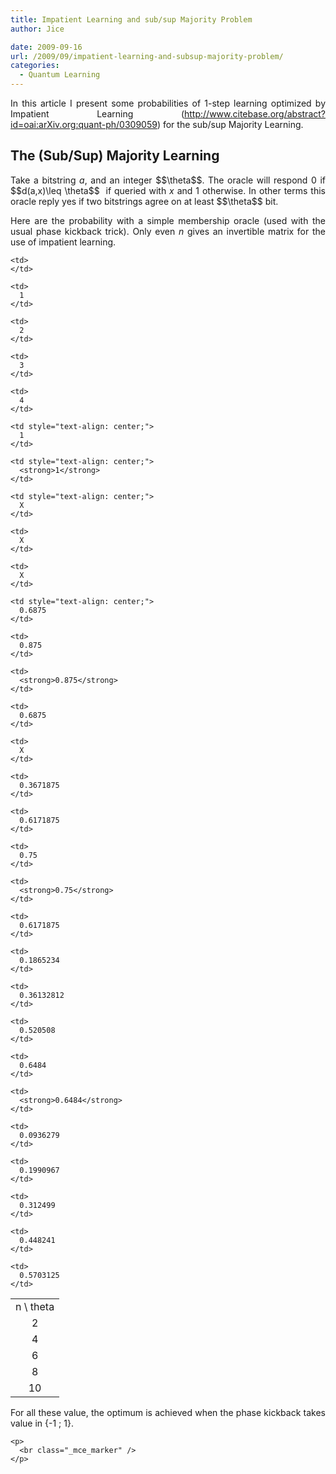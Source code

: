 ```yaml
---
title: Impatient Learning and sub/sup Majority Problem
author: Jice

date: 2009-09-16
url: /2009/09/impatient-learning-and-subsup-majority-problem/
categories:
  - Quantum Learning
---
```

<p style="text-align: justify;">
  In this article I present some probabilities of 1-step learning optimized by Impatient Learning (<a href="http://www.citebase.org/abstract?id=oai:arXiv.org:quant-ph/0309059" target="_blank">http://www.citebase.org/abstract?id=oai:arXiv.org:quant-ph/0309059</a>) for the sub/sup Majority Learning.
</p>

<h2 style="text-align: justify;">
  The (Sub/Sup) Majority Learning
</h2>

<p style="text-align: justify;">
  Take a bitstring <em>a</em>, and an integer $$\theta$$. The oracle will respond 0 if $$d(a,x)\leq \theta$$  if queried with <em>x</em> and 1 otherwise. In other terms this oracle reply yes if two bitstrings agree on at least $$\theta$$ bit.
</p>

<p style="text-align: justify;">
  Here are the probability with a simple membership oracle (used with the usual phase kickback trick). Only even <em>n</em> gives an invertible matrix for the use of impatient learning.
</p>

<table style="width: 100%;" border="0" align="center">
  <tr style="text-align: center;">
    <td>
      n \ theta
    </td>
    
    <td>
    </td>
    
    <td>
      1
    </td>
    
    <td>
      2
    </td>
    
    <td>
      3
    </td>
    
    <td>
      4
    </td>
  </tr>
  
  <tr style="text-align: center;">
    <td>
      2
    </td>
    
    <td style="text-align: center;">
      1
    </td>
    
    <td style="text-align: center;">
      <strong>1</strong>
    </td>
    
    <td style="text-align: center;">
      X
    </td>
    
    <td>
      X
    </td>
    
    <td>
      X
    </td>
  </tr>
  
  <tr style="text-align: center;">
    <td style="text-align: center;">
      4
    </td>
    
    <td style="text-align: center;">
      0.6875
    </td>
    
    <td>
      0.875
    </td>
    
    <td>
      <strong>0.875</strong>
    </td>
    
    <td>
      0.6875
    </td>
    
    <td>
      X
    </td>
  </tr>
  
  <tr style="text-align: center;">
    <td>
      6
    </td>
    
    <td>
      0.3671875
    </td>
    
    <td>
      0.6171875
    </td>
    
    <td>
      0.75
    </td>
    
    <td>
      <strong>0.75</strong>
    </td>
    
    <td>
      0.6171875
    </td>
  </tr>
  
  <tr style="text-align: center;">
    <td>
      8
    </td>
    
    <td>
      0.1865234
    </td>
    
    <td>
      0.36132812
    </td>
    
    <td>
      0.520508
    </td>
    
    <td>
      0.6484
    </td>
    
    <td>
      <strong>0.6484</strong>
    </td>
  </tr>
  
  <tr style="text-align: center;">
    <td>
      10
    </td>
    
    <td>
      0.0936279
    </td>
    
    <td>
      0.1990967
    </td>
    
    <td>
      0.312499
    </td>
    
    <td>
      0.448241
    </td>
    
    <td>
      0.5703125
    </td>
  </tr>
</table>

<p style="text-align: justify;">
  <p style="text-align: justify;">
    <p style="text-align: justify;">
      For all these value, the optimum is achieved when the phase kickback takes value in {-1 ; 1}.
    </p>
    
    <p>
      <br class="_mce_marker" />
    </p>